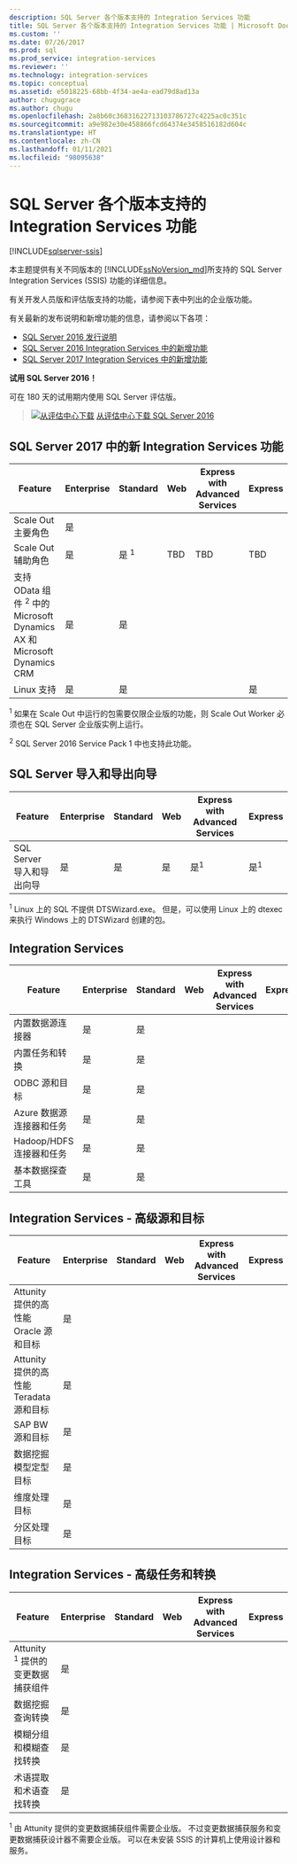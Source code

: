 ```yaml
---
description: SQL Server 各个版本支持的 Integration Services 功能
title: SQL Server 各个版本支持的 Integration Services 功能 | Microsoft Docs
ms.custom: ''
ms.date: 07/26/2017
ms.prod: sql
ms.prod_service: integration-services
ms.reviewer: ''
ms.technology: integration-services
ms.topic: conceptual
ms.assetid: e5018225-68bb-4f34-ae4a-ead79d8ad13a
author: chugugrace
ms.author: chugu
ms.openlocfilehash: 2a8b60c36831622713103786727c4225ac0c351c
ms.sourcegitcommit: a9e982e30e458866fcd64374e3458516182d604c
ms.translationtype: HT
ms.contentlocale: zh-CN
ms.lasthandoff: 01/11/2021
ms.locfileid: "98095638"
---
```

# <a name="integration-services-features-supported-by-the-editions-of-sql-server"></a>SQL Server 各个版本支持的 Integration Services 功能

[!INCLUDE[sqlserver-ssis](../includes/applies-to-version/sqlserver-ssis.md)]


 本主题提供有关不同版本的 [!INCLUDE[ssNoVersion_md](../includes/ssnoversion-md.md)]所支持的 SQL Server Integration Services (SSIS) 功能的详细信息。  

有关开发人员版和评估版支持的功能，请参阅下表中列出的企业版功能。
  
有关最新的发布说明和新增功能的信息，请参阅以下各项：
-   [SQL Server 2016 发行说明](../sql-server/sql-server-2016-release-notes.md)
-   [SQL Server 2016 Integration Services 中的新增功能](../integration-services/what-s-new-in-integration-services-in-sql-server-2016.md)
-   [SQL Server 2017 Integration Services 中的新增功能](../integration-services/what-s-new-in-integration-services-in-sql-server-2017.md)
    
**试用 SQL Server 2016！**    

可在 180 天的试用期内使用 SQL Server 评估版。  
    
> [![从评估中心下载](/analysis-services/analysis-services/media/download.png)](https://www.microsoft.com/evalcenter/evaluate-sql-server-2016) [从评估中心下载 SQL Server 2016](https://www.microsoft.com/evalcenter/evaluate-sql-server-2016)    
    
## <a name="new-integration-services-features-in-sql-server-2017"></a><a name="ISNew"></a>SQL Server 2017 中的新 Integration Services 功能
  
|Feature|Enterprise|Standard|Web|Express with Advanced Services|Express|  
|-------------|----------------|--------------|---------|------------------------------------|------------------------|  
|Scale Out 主要角色|是|||||
|Scale Out 辅助角色|是|是 <sup>1</sup>|TBD|TBD|TBD|
|支持 OData 组件 <sup>2</sup> 中的 Microsoft Dynamics AX 和 Microsoft Dynamics CRM|是|是||||
|Linux 支持|是|是|||是|

<sup>1</sup> 如果在 Scale Out 中运行的包需要仅限企业版的功能，则 Scale Out Worker 必须也在 SQL Server 企业版实例上运行。

<sup>2</sup> SQL Server 2016 Service Pack 1 中也支持此功能。

## <a name="sql-server-import-and-export-wizard"></a><a name="IEWiz"></a>SQL Server 导入和导出向导

|Feature|Enterprise|Standard|Web|Express with Advanced Services|Express|  
|-------------|----------------|--------------|---------|------------------------------------|------------------------|  
|SQL Server 导入和导出向导|是|是|是|是<sup>1</sup>|是<sup>1</sup>|

<sup>1</sup> Linux 上的 SQL 不提供 DTSWizard.exe。 但是，可以使用 Linux 上的 dtexec 来执行 Windows 上的 DTSWizard 创建的包。


## <a name="integration-services"></a><a name="IS"></a> Integration Services  
  
|Feature|Enterprise|Standard|Web|Express with Advanced Services|Express|  
|-------------|----------------|--------------|---------|------------------------------------|------------------------|  
|内置数据源连接器|是|是|||| 
|内置任务和转换|是|是||||  
|ODBC 源和目标 |是|是|||| 
|Azure 数据源连接器和任务|是|是||||  
|Hadoop/HDFS 连接器和任务|是|是||||  
|基本数据探查工具|是|是|||| 

## <a name="integration-services---advanced-sources-and-destinations"></a><a name="ISAA"></a>Integration Services - 高级源和目标  
  
|Feature|Enterprise|Standard|Web|Express with Advanced Services|Express|  
|-------------|----------------|--------------|---------|------------------------------------|------------------------|  
|Attunity 提供的高性能 Oracle 源和目标|是|||||  
|Attunity 提供的高性能 Teradata 源和目标|是|||||  
|SAP BW 源和目标|是|||||  
|数据挖掘模型定型目标|是|||||  
|维度处理目标|是|||||  
|分区处理目标|是|||||  
  
## <a name="integration-services---advanced-tasks-and-transformations"></a><a name="ISAT"></a>Integration Services - 高级任务和转换  
  
|Feature|Enterprise|Standard|Web|Express with Advanced Services|Express|  
|-------------|----------------|--------------|---------|------------------------------------|------------------------|  
|Attunity <sup>1</sup> 提供的变更数据捕获组件|是|||||  
|数据挖掘查询转换|是|||||  
|模糊分组和模糊查找转换|是|||||  
|术语提取和术语查找转换|是|||||  

<sup>1</sup> 由 Attunity 提供的变更数据捕获组件需要企业版。 不过变更数据捕获服务和变更数据捕获设计器不需要企业版。 可以在未安装 SSIS 的计算机上使用设计器和服务。